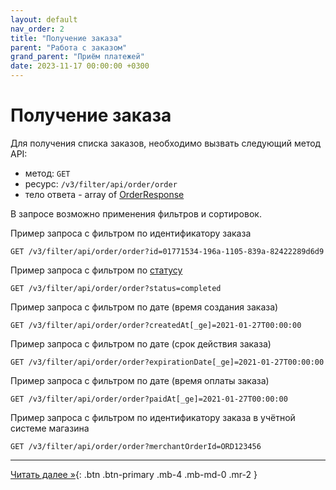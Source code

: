 ```yaml
---
layout: default
nav_order: 2
title: "Получение заказа"
parent: "Работа с заказом"
grand_parent: "Приём платежей"
date: 2023-11-17 00:00:00 +0300
---
```


# Получение заказа

Для получения списка заказов, необходимо вызвать следующий метод API:

- метод: `GET`
- ресурс: `/v3/filter/api/order/order`
- тело ответа - array of [OrderResponse](/docs/merchant/order/create/#orderresponse)

В запросе возможно применения фильтров и сортировок.

Пример запроса с фильтром по идентификатору заказа
```
GET /v3/filter/api/order/order?id=01771534-196a-1105-839a-82422289d6d9
```
Пример запроса с фильтром по [статусу](/docs/merchant/order)
```
GET /v3/filter/api/order/order?status=completed
```

Пример запроса с фильтром по дате (время создания заказа)
```
GET /v3/filter/api/order/order?createdAt[_ge]=2021-01-27T00:00:00
```

Пример запроса с фильтром по дате (срок действия заказа)
```
GET /v3/filter/api/order/order?expirationDate[_ge]=2021-01-27T00:00:00
```

Пример запроса с фильтром по дате (время оплаты заказа)
```
GET /v3/filter/api/order/order?paidAt[_ge]=2021-01-27T00:00:00
```

Пример запроса с фильтром по идентификатору заказа в учётной системе магазина

```
GET /v3/filter/api/order/order?merchantOrderId=ORD123456
```

---

[Читать далее &raquo;](/docs/merchant/order/update){: .btn .btn-primary .mb-4 .mb-md-0 .mr-2 }
